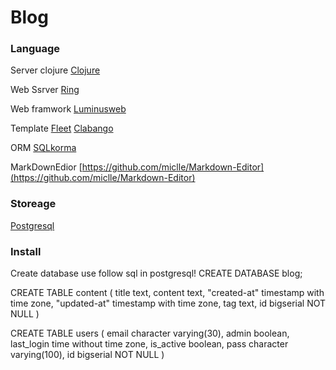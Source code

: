 # Blog
### Language 
Server clojure 
[Clojure](http://clojure.org)

Web Ssrver 
[Ring](https://github.com/ring-clojure/ring)

Web framwork 
[Luminusweb](http://www.luminusweb.net/)

Template
[Fleet](https://github.com/Flamefork/fleet)     [Clabango](https://github.com/danlarkin/clabango)


ORM [SQLkorma](http://sqlkorma.com/)

MarkDownEdior [https://github.com/miclle/Markdown-Editor](https://github.com/miclle/Markdown-Editor)
### Storeage
[Postgresql](http://postgresql.org)

### Install 
Create database use follow sql in postgresql!
CREATE DATABASE blog;

CREATE TABLE content
(
  title text,
  content text,
  "created-at" timestamp with time zone,
  "updated-at" timestamp with time zone,
  tag text,
  id bigserial NOT NULL
)

CREATE TABLE users
(
  email character varying(30),
  admin boolean,
  last_login time without time zone,
  is_active boolean,
  pass character varying(100),
  id bigserial NOT NULL
)